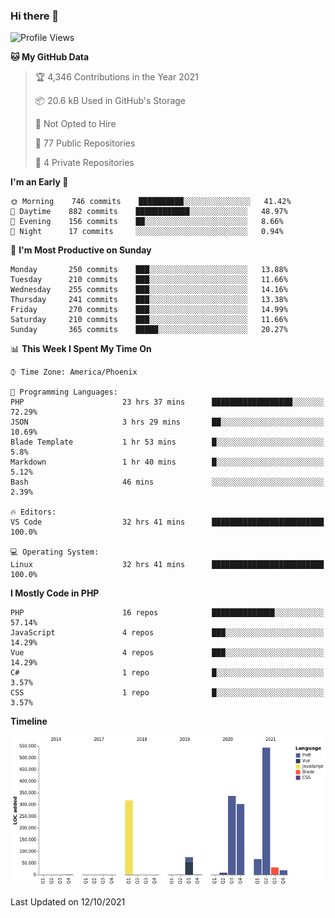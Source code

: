 ### Hi there 👋

<!--START_SECTION:waka-->
![Profile Views](http://img.shields.io/badge/Profile%20Views-0-blue)

**🐱 My GitHub Data** 

> 🏆 4,346 Contributions in the Year 2021
 > 
> 📦 20.6 kB Used in GitHub's Storage 
 > 
> 🚫 Not Opted to Hire
 > 
> 📜 77 Public Repositories 
 > 
> 🔑 4 Private Repositories  
 > 
**I'm an Early 🐤** 

```text
🌞 Morning    746 commits    ██████████░░░░░░░░░░░░░░░   41.42% 
🌆 Daytime    882 commits    ████████████░░░░░░░░░░░░░   48.97% 
🌃 Evening    156 commits    ██░░░░░░░░░░░░░░░░░░░░░░░   8.66% 
🌙 Night      17 commits     ░░░░░░░░░░░░░░░░░░░░░░░░░   0.94%

```
📅 **I'm Most Productive on Sunday** 

```text
Monday       250 commits    ███░░░░░░░░░░░░░░░░░░░░░░   13.88% 
Tuesday      210 commits    ███░░░░░░░░░░░░░░░░░░░░░░   11.66% 
Wednesday    255 commits    ███░░░░░░░░░░░░░░░░░░░░░░   14.16% 
Thursday     241 commits    ███░░░░░░░░░░░░░░░░░░░░░░   13.38% 
Friday       270 commits    ███░░░░░░░░░░░░░░░░░░░░░░   14.99% 
Saturday     210 commits    ███░░░░░░░░░░░░░░░░░░░░░░   11.66% 
Sunday       365 commits    █████░░░░░░░░░░░░░░░░░░░░   20.27%

```


📊 **This Week I Spent My Time On** 

```text
⌚︎ Time Zone: America/Phoenix

💬 Programming Languages: 
PHP                      23 hrs 37 mins      ██████████████████░░░░░░░   72.29% 
JSON                     3 hrs 29 mins       ██░░░░░░░░░░░░░░░░░░░░░░░   10.69% 
Blade Template           1 hr 53 mins        █░░░░░░░░░░░░░░░░░░░░░░░░   5.8% 
Markdown                 1 hr 40 mins        █░░░░░░░░░░░░░░░░░░░░░░░░   5.12% 
Bash                     46 mins             ░░░░░░░░░░░░░░░░░░░░░░░░░   2.39%

🔥 Editors: 
VS Code                  32 hrs 41 mins      █████████████████████████   100.0%

💻 Operating System: 
Linux                    32 hrs 41 mins      █████████████████████████   100.0%

```

**I Mostly Code in PHP** 

```text
PHP                      16 repos            ██████████████░░░░░░░░░░░   57.14% 
JavaScript               4 repos             ███░░░░░░░░░░░░░░░░░░░░░░   14.29% 
Vue                      4 repos             ███░░░░░░░░░░░░░░░░░░░░░░   14.29% 
C#                       1 repo              █░░░░░░░░░░░░░░░░░░░░░░░░   3.57% 
CSS                      1 repo              █░░░░░░░░░░░░░░░░░░░░░░░░   3.57%

```


**Timeline**

![Chart not found](https://raw.githubusercontent.com/mikebronner/mikebronner/master/charts/bar_graph.png) 


 Last Updated on 12/10/2021
<!--END_SECTION:waka-->

<!--
**mikebronner/mikebronner** is a ✨ _special_ ✨ repository because its `README.md` (this file) appears on your GitHub profile.

Here are some ideas to get you started:

- 🔭 I’m currently working on ...
- 🌱 I’m currently learning ...
- 👯 I’m looking to collaborate on ...
- 🤔 I’m looking for help with ...
- 💬 Ask me about ...
- 📫 How to reach me: ...
- 😄 Pronouns: ...
- ⚡ Fun fact: ...
-->
